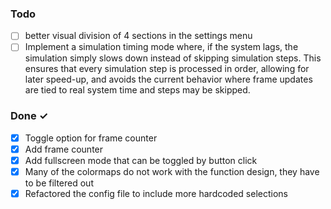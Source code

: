 ### Todo

- [ ] better visual division of 4 sections in the settings menu
- [ ] Implement a simulation timing mode where, if the system lags, the simulation simply slows down instead of skipping simulation steps. This ensures that every simulation step is processed in order, allowing for later speed-up, and avoids the current behavior where frame updates are tied to real system time and steps may be skipped.

### Done ✓

- [x] Toggle option for frame counter
- [x] Add frame counter
- [x] Add fullscreen mode that can be toggled by button click
- [x] Many of the colormaps do not work with the function design, they have to be filtered out
- [x] Refactored the config file to include more hardcoded selections